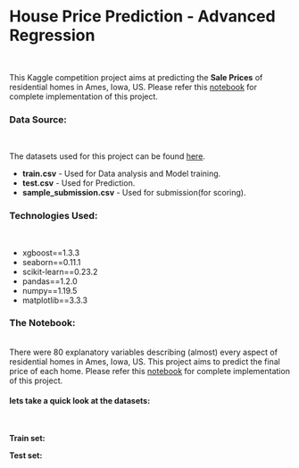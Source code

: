 # <b>House Price Prediction - Advanced Regression</b>
<br>

This Kaggle competition project aims at predicting the <b>Sale Prices</b> of residential homes in Ames, Iowa, US. Please refer this <a href="https://github.com/J-R-1/J-R-1/blob/main/Kaggle%20project%20-%20House%20Price%20Prediction/House%20Price%20Prediction%20-%20Kaggle%20Project.ipynb">notebook</a> for complete implementation of this project.

### <b>Data Source:</b>
<br>

The datasets used for this project can be found <a href="https://www.kaggle.com/competitions/house-prices-advanced-regression-techniques/data">here</a>. 
<br>
<ul>
  <li><b>train.csv</b> - Used for Data analysis and Model training.</li>
  <li><b>test.csv</b> - Used for Prediction.</li>
  <li><b>sample_submission.csv</b> - Used for submission(for scoring).</li>
</ul>


### <b>Technologies Used:</b>
<br>
<ul>
  <li>xgboost==1.3.3</li>
  <li>seaborn==0.11.1</li>
  <li>scikit-learn==0.23.2</li>
  <li>pandas==1.2.0</li>
  <li>numpy==1.19.5</li>
  <li>matplotlib==3.3.3</li>
  </ul>
  
 
 ### <b>The Notebook:</b>
 <br>
 There were 80 explanatory variables describing (almost) every aspect of residential homes in Ames, Iowa, US. This project aims to predict the final price of each home. Please refer this <a href="https://github.com/J-R-1/J-R-1/blob/main/Kaggle%20project%20-%20House%20Price%20Prediction/House%20Price%20Prediction%20-%20Kaggle%20Project.ipynb">notebook</a> for complete implementation of this project.
<br>

#### <b> lets take a quick look at the datasets:</b>
<br>

<b>Train set:</b>
<br>
<img src="" />


<b>Test set:</b>
<br>
<img src="" />
  

 


